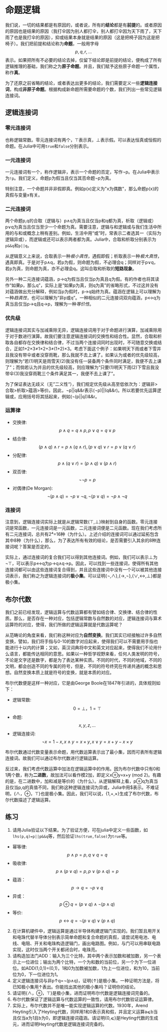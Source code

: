 # 命题逻辑

我们说，一切的结果都是有原因的，或者说，所有的**结论**都是有**前提**的。或者原因的原因也是结果的原因（我打伞因为别人都打伞，别人都打伞因为天下雨了，天下雨了也是我打伞的原因），抑或结果本身就是结果的原因（这是把椅子因为这是把椅子）。我们把前提和结论称为**命题**，一般用字母$$p, q, r, \ldots$$表示。如果把所有不必要的结论去掉，仅留下结论即是前提的结论，便构成了所有逻辑推理的基础，我们称之为**原子命题**。并且，我们赋予这些原子命题一个属性，称作**真**。

为了还原之前省略的结论，或者表达出更多的结论，我们需要定义一些**逻辑连接词**，构成**非原子命题**。根据构成新命题所需要命题的个数，我们列出一些常见逻辑连接词。

## 逻辑连接词

### 零元连接词

也称逻辑常数。零元连接词有两个，⊤表示真，⊥表示假。可以表达恒真或恒假的命题。在Julia中可用```true```和```false```分别表示。

### 一元连接词

一元连接词有一个，称作逻辑非，表示一个命题的否定，写作¬p。在Julia中表示为```!p```。我们定义，命题p为假当且仅当其否命题¬p为真。

特别注意，一个命题并非非假即真。例如p(x)定义为"x为偶数"，那么命题p(x)的真假与变量x有关。

### 二元连接词

两个命题p,q的合取（逻辑与）p∧q为真当且仅当p和q都为真，析取（逻辑或）p∨q为真当且仅当至少一个命题为真。需要注意，逻辑与和逻辑或与我们生活中所用的与和或概念上稍有差别。例如，生活中用“或”时，常表示二者选其一（实际为逻辑异或），而逻辑或还可以表示两者都为真。Julia中，合取和析取分别表示为```p&&q```和```p||q```。

从逻辑意义上来说，合取表示一种*极小真性*，遇假即假；析取表示一种*极大真性*，遇真即真。于是对于p∧q，若p为假，则命题为假，不必理会q；同样对于p∨q，若p为真，则命题为真，亦不必理会q。这叫合取和析取的**短路现象**。

另外一种二元连接词蕴涵，p→q为假当且仅当p为真且q为假。有的作者也将其读作“如果p，那么q”，实际上是“如果p为真，则q为真”的省略形式，不过这并没有对蕴涵做出充分解释，例如当p为假时，p→q始终为真。蕴涵在逻辑上可以理解为一种*趋真性*，也可以理解为“非p或q”。一种相似的二元连接词双向蕴涵，p↔q为真当且仅当p→q且q→p，理解为一种*等价性*。

### 优先级

逻辑连接词其实与加减乘除无异，逻辑连接词用于对于命题进行演算，加减乘除用于对于数进行演算。故我们要注意逻辑连接词的交换性和结合性。显然，合取和析取各自都存在交换律和结合律，不过当两个连接词同时出现时，不可随意交换或结合，正如1+2×3≠1×2+3≠(1+2)×3。考虑下面这个例子：如果明天下雨或者下雪并且我没有带伞或者没穿雨靴，那么我就不去上课了。如果认为或者的优先级较高，则理解为“若(1)明天是雨雪天(2)我没有任一装备两个条件同时满足，我便不去上课了”；而倘若认为并且的优先级较高，则应理解为“只要(1)明天下雨(2)下雪且我没带伞(3)我没穿雨靴三个条件满足其一，我便不去上课了”。

为了保证表达无歧义（无”二义性“），我们规定优先级从高至低依次为：逻辑非>合取>析取>蕴涵>等价。因此，¬p||q&&r表示(¬p)||(q&&r)。所以若要优先运算逻辑或，应用括号将其括起来，例如(¬(p||q))&&r。

### 运算律

* 交换律: $$p∧q=q∧p, p∨q=q∨p$$
* 结合律: $$(p∧q)∧r=p∧(q∧r), (p∨q)∨r=p∨(q∨r)$$
* 分配律: $$p∧(q∨r)=(p∧q)∨(p∧r)$$
* 双否律: $$¬¬p=p$$
* 对偶律(De Morgan): $$¬(p∧q)=¬p∨¬q, ¬(p∨q)=¬p∧¬q$$

### 连接词

注意到，逻辑连接词实际上就是从逻辑常数{⊤,⊥}映射到自身的函数。零元连接词是常函数，一元连接词是一元函数，二元连接词便是二元函数。现在我们考虑所有二元连接词，总共有2⁴=16种（为什么）。上述介绍的连接词可以通过延拓包含其中8种（为什么），那么，为了表达所有有效的结论，是否需要引入其余的8种连接词呢？答案是否定的。

实际上，通过连接词的复合我们可以得到其他连接词。例如，我们可以表示⊥为¬⊤，可以表示p↔q为p→q∧q→p。因此，可以找到一些连接词，使得所有其他连接词都可以由这些连接词复合得到，并且这些连接词中没有一个可以被其他连接词表示，我们称之为逻辑连接词的**极小集**。可以证明{¬,∧},{→,¬},{∨,↔,⊥}都是极小集。

## 布尔代数

我们之前已经发现，逻辑运算与代数运算都有譬如结合律、交换律、结合律的性质。那么，是否存在一种对应，包括逻辑常数与自然数的对应，逻辑连接词与算术运算符的对应，使得，我们所做的逻辑运算就是代数运算呢？

从范畴论的角度来看，我们称这种对应为**自然变换**。我们其实已经接触过许多自然变换，譬如，我们将手指与0-10的数字对应起来，使得我们可以不需要用手指也能进行十以内的计算；又如，英汉词典将中文和英文对应起来，使得我们不论用什么语言，都能传达相同的意思。如果以一种哲学视野来看，任何人类发明的符号，不论是文字还是数字，都是为了表达某种实质。不同的时代，不同的地域，不同的文明，都会创造不同的专属的符号，但是，不同的符号终究在传递共通的概念和思想。自然变换本质上就是符号的变换，就是本质的对应。

布尔代数便是这样一种对应，它是由George Boole在1847年引进的，具体规则如下：

* 逻辑常数: $$0=⊥， 1=⊤$$
* 命题: $$x,y,z,\ldots$$
* 逻辑连接词: $$¬x=1-x, x∧y=x×y, x∨y=x+y-x×y$$

布尔代数通过代数变量表示命题，用代数运算表示出了最小集，因而可表所有逻辑连接词。故我们可以通过布尔代数进行逻辑运算。

反过来，我们考虑代数运算中加法在逻辑运算中的作用。因为布尔代数中只有0和1两个数，称为**二进数**，故加法可以看作模2加，即定义x⊕y=x+y (mod 2)。有趣的是，在二进数中，加和减是等价的（为什么）。从逻辑解释上看，p⊕q为真当且仅当p,q的真值不同，我们称这种逻辑连接词为异或，Julia中用$表示。不难证明，{∧，⊕，⊤}也是极小集。因此，我们可以说，{1,+,×}生成了布尔代数，布尔代数描述了逻辑运算。

## 练习

1. 请用Julia验证以下结果。为了验证方便，可在julia中定义一些函数，如```lhs(p,q)=p||p&&q```等，然后验证```lhs(true,false)```为```true```等。
  * 幂等律: $$p∧p=p, q∨q=q$$
  * 吸收律: $$p∧(p∨q)=p, p∨(p∧q)=p$$
  * 蕴涵：$$p→q=¬p∨q$$
  * 异或：$$p⊕q=(p∨q)∧¬(p∧q)$$
  * 等价: $$p↔q=¬(p∨q)∨(p∧q)$$
2. 在计算机硬件中，逻辑运算是通过半导体构建逻辑门实现的。我们暂且用开关和电珠代替半导体分别表示简单命题和复合命题的真假，请尝试用电池、电线、电阻、开关和电珠构造逻辑门，画出电路图。例如，与门可以用串联电路实现，这时仅当两个开关都闭合时，电珠亮。
3. 请构造加法门ADD：输入为三个比特，其中两个表示加数和被加数，另一个表示上一位进位；输出为两个比特，一个为和数的当前位，另一个为下一位进位。如ADD(1,0,1)=(0,1)，1和0为加数被加数，1为上一位进位，和为10，当前位为0，下一位进位为1。
4. 定义逻辑连接词与非p↑q=¬(p∧q)，证明{↑}是极小集。一种证明方法是，将已知极小集用↑表出。你能找出其他的极小集吗？证明你的结论。
5. 请证明{∧，⊕，⊤}是极小集，进而证明布尔代数是逻辑连接词完备的。
6. 布尔代数保证了逻辑运算与代数运算的一致性，请用布尔代数验证运算律。
7. 实际上，布尔代数并不是唯一能实现逻辑运算的代数。1930年，Arend Heyting引入了Heyting代数，同样用1和0表示真和假，并且定义运算a⩽b当且仅当a为1且b为0，即逻辑连接词蕴涵。请证明{0,⩽}是Heyting代数的生成元，进而证明Heyting代数是逻辑连接词完备的。